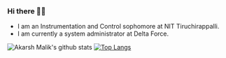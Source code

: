### Hi there ✋🏻
- I am an Instrumentation and Control sophomore at NIT Tiruchirappalli.
- I am currently a system administrator at Delta Force.


![Akarsh Malik's github stats](https://github-readme-stats.vercel.app/api?username=malikakarsh&show_icons=true&theme=radical)
[![Top Langs](https://github-readme-stats.vercel.app/api/top-langs/?username=malikakarsh&theme=radical&langs_count=11)](https://github.com/malikakarsh/github-readme-stats)
